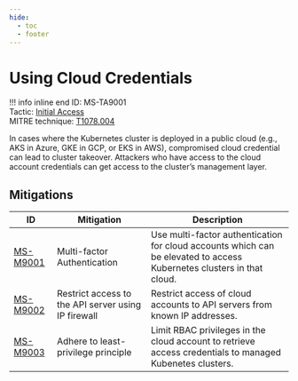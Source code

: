 ```yaml
---
hide:
  - toc
  - footer
---
```


# Using Cloud Credentials

!!! info inline end
    ID: MS-TA9001<br>
    Tactic: [Initial Access](../tactics/InitialAccess/index.md) <br>
    MITRE technique: [T1078.004](https://attack.mitre.org/techniques/T1078/004/)

In cases where the Kubernetes cluster is deployed in a public cloud (e.g., AKS in Azure, GKE in GCP, or EKS in AWS), compromised cloud credential can lead to cluster takeover. Attackers who have access to the cloud account credentials can get access to the cluster’s management layer.

## Mitigations

|ID|Mitigation|Description|
|--|----------|-----------|
|[MS-M9001](../mitigations/MS-M9001%20Multi-factor%20Authentication.md)|Multi-factor Authentication|Use multi-factor authentication for cloud accounts which can be elevated to access Kubernetes clusters in that cloud.|
|[MS-M9002](../mitigations/MS-M9002%20Restrict%20access%20to%20the%20API%20server%20using%20IP%20firewall.md)|Restrict access to the API server using IP firewall|Restrict access of cloud accounts to API servers from known IP addresses.|
|[MS-M9003](../mitigations/MS-M9003%20Adhere%20to%20least-privilege%20principle.md)|Adhere to least-privilege principle|Limit RBAC privileges in the cloud account to retrieve access credentials to managed Kubenetes clusters.|
